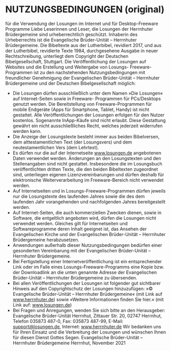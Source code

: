 
# NUTZUNGSBEDINGUNGEN (original)
für die Verwendung der Losungen im Internet und für Desktop-Freeware Programme
Liebe Leserinnen und Leser,
die Losungen der Herrnhuter Brüdergemeine sind urheberrechtlich geschützt. Inhaberin des
Urheberrechts ist die Evangelische Brüder-Unität – Herrnhuter Brüdergemeine.
Die Bibeltexte aus der Lutherbibel, revidiert 2017, und aus der Lutherbibel, revidierte Texte 1984, durchgesehene
Ausgabe in neuer Rechtschreibung, unterliegt dem Copyright der Deutschen Bibelgesellschaft, Stuttgart.
Die Veröffentlichung der Losungen auf Websites und die Erstellung und Weitergabe von Losungs-
Freeware-Programmen ist zu den nachstehenden Nutzungsbedingungen mit freundlicher Genehmigung der
Evangelischen Brüder-Unität – Herrnhuter Brüdergemeine und der Deutschen Bibelgesellschaft möglich:
- Die Losungen dürfen ausschließlich unter dem Namen »Die Losungen« auf Internet-Seiten sowie in Freeware-
Programmen für PCs/Desktops genutzt werden. Die Bereitstellung von Freeware-Programmen für mobile
Endgeräte (Apps für Smartphone, Tablet, Handy) ist nicht gestattet. Alle Veröffentlichungen der Losungen erfolgen
für den Nutzer kostenlos. Sogenannte InApp-Käufe sind nicht erlaubt. Diese Gestattung gewährt ein nicht
ausschließliches Recht, welches jederzeit widerrufen werden kann.
- Die Anzeige der Losungstexte besteht immer aus beiden Bibelversen, dem alttestamentlichen Text
(der Losungsvers) und dem neutestamentlichen Vers (dem Lehrtext).
- Es dürfen nur die auf der Internetseite www.losungen.de angebotenen Daten verwendet werden.
Änderungen an den Losungstexten und den Stellenangaben sind nicht gestattet. Insbesondere die im
Losungsbuch veröffentlichten dritten Texte, die den beiden Bibeltexten zugeordnet sind, unterliegen
eigenen Lizenzvereinbarungen und dürfen deshalb für elektronische Weiterverarbeitung im Freeware-Bereich
nicht verwendet werden.
- Auf Internetseiten und in Losungs-Freeware-Programmen dürfen jeweils nur die Losungstexte des
laufenden Jahres sowie die des dem laufenden Jahr vorangehenden und nachfolgenden Jahres
bereitgestellt werden.
- Auf Internet-Seiten, die auch kommerziellen Zwecken dienen, sowie in Software, die entgeltlich
angeboten wird, dürfen die Losungen nicht verwendet werden. Gleiches gilt für Internetseiten und
Softwareprogramme deren Inhalt geeignet ist, das Ansehen der Evangelischen Kirche und der
Evangelischen Brüder-Unität – Herrnhuter Brüdergemeine herabzusetzen.
- Anwendungen außerhalb dieser Nutzungsbedingungen bedürfen einer gesonderten Vereinbarung
mit der Evangelischen Brüder-Unität – Herrnhuter Brüdergemeine.
- Bei Fertigstellung einer Internetveröffentlichung ist ein entsprechender Link oder im Falle eines
Losungs-Freeware-Programms eine Kopie bzw. der Downloadlink an die unten genannte Adresse der
Evangelischen Brüder-Unität – Herrnhuter Brüdergemeine zu übersenden.
- Bei allen Veröffentlichungen der Losungen ist folgender gut sichtbarer Hinweis auf den
Copyrightschutz der Losungen hinzuzufügen: »© Evangelische Brüder-Unität – Herrnhuter
Brüdergemeine« (mit Link auf www.herrnhuter.de) sowie »Weitere Informationen finden Sie hier.«
(mit Link auf: www.losungen.de)
- Bei Fragen und Anregungen, wenden Sie sich bitte an den Herausgeber:
Evangelische Brüder-Unität Herrnhut, Zittauer Str. 20, 02747 Herrnhut, Telefon 035873 487-0,
Fax: 035873 487-99, E-Mail: support@losungen.de, Internet: www.herrnhuter.de
Wir bedanken uns für Ihren Einsatz und die Verbreitung der Losungen und wünschen Ihnen
für diesen Dienst Gottes Segen.
Evangelische Brüder-Unität – Herrnhuter Brüdergemeine Herrnhut, November 2021
